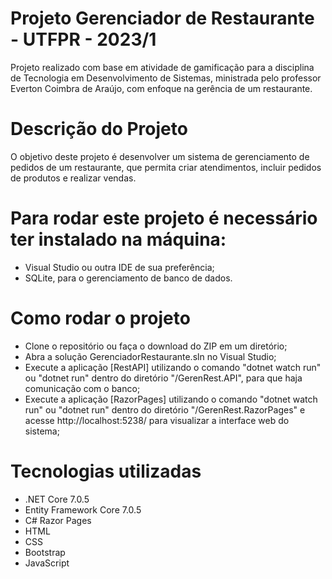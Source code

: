 # Projeto Gerenciador de Restaurante - UTFPR - 2023/1

Projeto realizado com base em atividade de gamificação para a disciplina de Tecnologia em Desenvolvimento de Sistemas, ministrada pelo professor Everton Coimbra de Araújo, com enfoque na gerência de um restaurante.

# Descrição do Projeto

O objetivo deste projeto é desenvolver um sistema de gerenciamento de pedidos de um restaurante, que permita criar atendimentos, incluir pedidos de produtos e realizar vendas.


# Para rodar este projeto é necessário ter instalado na máquina:

- Visual Studio ou outra IDE de sua preferência;
- SQLite, para o gerenciamento de banco de dados.

# Como rodar o projeto

- Clone o repositório ou faça o download do ZIP em um diretório;
- Abra a solução GerenciadorRestaurante.sln no Visual Studio;
- Execute a aplicação [RestAPI] utilizando o comando "dotnet watch run" ou "dotnet run" dentro do diretório "/GerenRest.API", para que haja comunicação com o banco;
- Execute a aplicação [RazorPages] utilizando o comando "dotnet watch run" ou "dotnet run" dentro do diretório "/GerenRest.RazorPages" e acesse http://localhost:5238/ para visualizar a interface web do sistema;

# Tecnologias utilizadas

- .NET Core 7.0.5
- Entity Framework Core 7.0.5
- C# Razor Pages
- HTML
- CSS
- Bootstrap
- JavaScript
